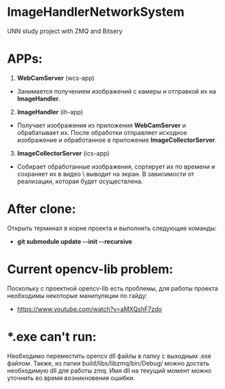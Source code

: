 # ImageHandlerNetworkSystem
UNN study project with ZMQ and Bitsery

# APPs:
1) **WebCamServer** (wcs-app)
* Занимается получением изображений с камеры и отправкой их на **ImageHandler**.
2) **ImageHandler** (ih-app)
* Получает изображения из приложения **WebCamServer** и обрабатывает их. После обработки отправляет исходное изображение и обработанное в приложение **ImageCollectorServer**.
3) **ImageCollectorServer** (ics-app)
* Собирает обработанные изображения, сортирует их по времени и сохраняет их в видео \ выводит на экран. В зависимости от реализации, которая будет осуществлена.

# After clone:
Открыть терминал в корне проекта и выполнить следующие команды:
* **git submodule update --init --recursive**

# Current opencv-lib problem:
Поскольку с проектной opencv-lib есть проблемы, для работы проекта необходимы некоторые манипуляции по гайду:
* https://www.youtube.com/watch?v=aMXQshF7zdo

# *.exe can't run:
Необходимо переместить opencv dll файлы в папку с выходным .exe файлом. Также, из папки build/libs/libzmq/bin/Debug/ можно достать необходимую dll для работы zmq. Имя dll на текущий момент можно уточнить во время возникновения ошибки.
